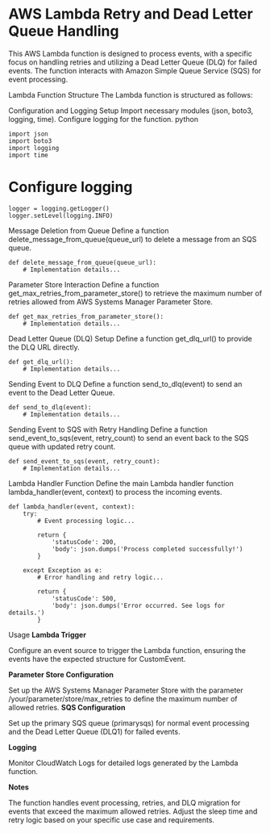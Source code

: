 # AWS Lambda Retry and Dead Letter Queue Handling


This AWS Lambda function is designed to process events, with a specific focus on handling retries and utilizing a Dead Letter Queue (DLQ) for failed events. The function interacts with Amazon Simple Queue Service (SQS) for event processing.

Lambda Function Structure
The Lambda function is structured as follows:

Configuration and Logging Setup
Import necessary modules (json, boto3, logging, time).
Configure logging for the function.
python
```
import json
import boto3
import logging
import time
```

# Configure logging
```
logger = logging.getLogger()
logger.setLevel(logging.INFO)
```
Message Deletion from Queue
Define a function delete_message_from_queue(queue_url) to delete a message from an SQS queue.
```
def delete_message_from_queue(queue_url):
    # Implementation details...
```
Parameter Store Interaction
Define a function get_max_retries_from_parameter_store() to retrieve the maximum number of retries allowed from AWS Systems Manager Parameter Store.
```
def get_max_retries_from_parameter_store():
    # Implementation details...
```
Dead Letter Queue (DLQ) Setup
Define a function get_dlq_url() to provide the DLQ URL directly.
```
def get_dlq_url():
    # Implementation details...
```
Sending Event to DLQ
Define a function send_to_dlq(event) to send an event to the Dead Letter Queue.
```
def send_to_dlq(event):
    # Implementation details...
```
Sending Event to SQS with Retry Handling
Define a function send_event_to_sqs(event, retry_count) to send an event back to the SQS queue with updated retry count.
```
def send_event_to_sqs(event, retry_count):
    # Implementation details...
```
Lambda Handler Function
Define the main Lambda handler function lambda_handler(event, context) to process the incoming events.
```
def lambda_handler(event, context):
    try:
        # Event processing logic...

        return {
            'statusCode': 200,
            'body': json.dumps('Process completed successfully!')
        }

    except Exception as e:
        # Error handling and retry logic...

        return {
            'statusCode': 500,
            'body': json.dumps('Error occurred. See logs for details.')
        }
```
Usage
**Lambda Trigger**

Configure an event source to trigger the Lambda function, ensuring the events have the expected structure for CustomEvent.

**Parameter Store Configuration**

Set up the AWS Systems Manager Parameter Store with the parameter /your/parameter/store/max_retries to define the maximum number of allowed retries.
**SQS Configuration**

Set up the primary SQS queue (primarysqs) for normal event processing and the Dead Letter Queue (DLQ1) for failed events.

**Logging**

Monitor CloudWatch Logs for detailed logs generated by the Lambda function.

**Notes**

The function handles event processing, retries, and DLQ migration for events that exceed the maximum allowed retries.
Adjust the sleep time and retry logic based on your specific use case and requirements.
